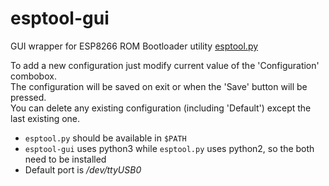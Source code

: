 # esptool-gui
GUI wrapper for ESP8266 ROM Bootloader utility [esptool.py](https://github.com/themadinventor/esptool)

To add a new configuration just modify current value of the 'Configuration' combobox.<br>
The configuration will be saved on exit or when the 'Save' button will be pressed.<br>
You can delete any existing configuration (including 'Default') except the last existing one.

* `esptool.py` should be available in `$PATH`
* `esptool-gui` uses python3 while `esptool.py` uses python2, so the both need to be installed
* Default port is */dev/ttyUSB0*

